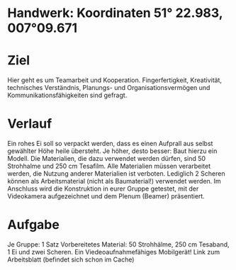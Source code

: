 # Handwerk: Koordinaten 51° 22.983, 007°09.671
# Ziel
Hier geht es um Teamarbeit und Kooperation. Fingerfertigkeit, Kreativität, technisches Verständnis, Planungs- und Organisationsvermögen und Kommunikationsfähigkeiten sind gefragt.

# Verlauf
Ein rohes Ei soll so verpackt werden, dass es einen Aufprall aus selbst gewählter Höhe heile übersteht. Je höher, desto besser: Baut hierzu ein Modell. Die Materialien, die dazu verwendet werden dürfen, sind 50 Strohhalme und 250 cm Tesafilm. Alle Materialien müssen verarbeitet werden, die Nutzung anderer Materialien ist verboten. Lediglich 2 Scheren können als Arbeitsmaterial (nicht als Baumaterial!) verwendet werden. Im Anschluss wird die Konstruktion in eurer Gruppe getestet, mit der Videokamera aufgezeichnet und dem Plenum (Beamer) präsentiert.

# Aufgabe
Je Gruppe: 1 Satz Vorbereitetes Material: 50 Strohhälme, 250 cm Tesaband, 1 Ei und zwei Scheren. Ein Viedeoaufnahmefähiges Mobilgerät! Link zum Arbeitsblatt (befindet sich schon im Cache)
